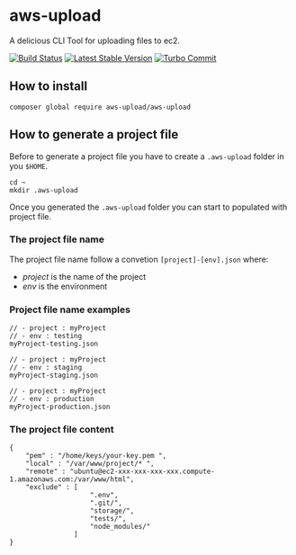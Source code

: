 
# aws-upload
A delicious CLI Tool for uploading files to ec2.

[![Build Status](https://travis-ci.org/borracciaBlu/aws-upload.svg?branch=master)](https://travis-ci.org/borracciaBlu/aws-upload)
[![Latest Stable Version](https://poser.pugx.org/aws-upload/aws-upload/version)](https://packagist.org/packages/aws-upload/aws-upload)
[![Turbo Commit](https://img.shields.io/badge/Turbo_Commit-on-3DD1F2.svg)](https://github.com/labs-js/turbo-git/blob/master/README.md)  

## How to install

    composer global require aws-upload/aws-upload

## How to generate a project file

Before to generate a project file you have to create a `.aws-upload` folder in you `$HOME`.

    cd ~
    mkdir .aws-upload

Once you generated the `.aws-upload` folder you can start to populated with project file.

### The project file name

The project file name follow a convetion `[project]-[env].json` where:
 - *project* is the name of the project 
 - *env* is the environment

### Project file name examples

    // - project : myProject
    // - env : testing
    myProject-testing.json

    // - project : myProject
    // - env : staging
    myProject-staging.json 

    // - project : myProject
    // - env : production
    myProject-production.json 

### The project file content

    {
		"pem" : "/home/keys/your-key.pem ",
		"local" : "/var/www/project/* ",
		"remote" : "ubuntu@ec2-xxx-xxx-xxx-xxx.compute-1.amazonaws.com:/var/www/html",
		"exclude" : [
						".env",
						".git/",
						"storage/",
						"tests/",
						"node_modules/"
					]
    }
